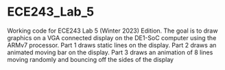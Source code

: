 # ECE243_Lab_5
Working code for ECE243 Lab 5 (Winter 2023) Edition. The goal is to draw graphics on a VGA connected display on the DE1-SoC computer using the ARMv7 processor. Part 1 draws static lines on the display. Part 2 draws an animated moving bar on the display. Part 3 draws an animation of 8 lines moving randomly and bouncing off the sides of the display
